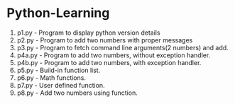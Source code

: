 # Python-Learning

1. p1.py - Program to display python version details
2. p2.py - Program to add two numbers with proper messages
3. p3.py - Program to fetch command line arguments(2 numbers) and add.
4. p4a.py - Program to add two numbers, without exception handler.
5. p4b.py - Program to add two numbers, with exception handler.
6. p5.py - Build-in function list.
7. p6.py - Math functions.
8. p7.py - User defined function.
9. p8.py - Add two numbers using function.
